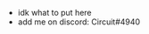 - idk what to put here
- add me on discord: Circuit#4940

<!---
lukelhn/lukelhn is a ✨ special ✨ repository because its `README.md` (this file) appears on your GitHub profile.
You can click the Preview link to take a look at your changes.
--->
